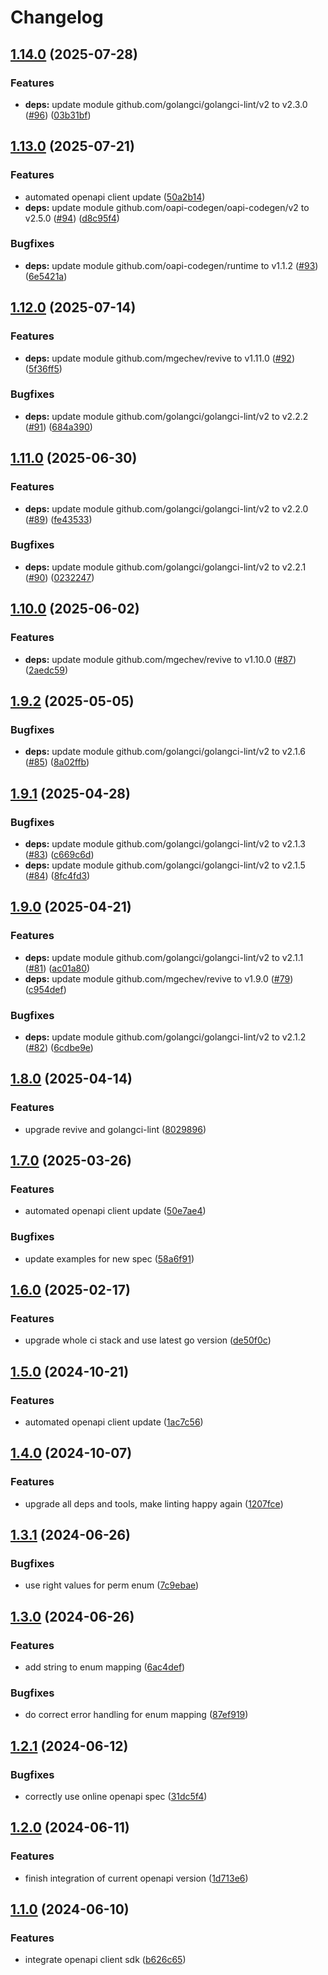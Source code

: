 # Changelog

## [1.14.0](https://github.com/kleister/kleister-go/compare/v1.13.0...v1.14.0) (2025-07-28)


### Features

* **deps:** update module github.com/golangci/golangci-lint/v2 to v2.3.0 ([#96](https://github.com/kleister/kleister-go/issues/96)) ([03b31bf](https://github.com/kleister/kleister-go/commit/03b31bf693a2a5b156708a322595897ff290527c))

## [1.13.0](https://github.com/kleister/kleister-go/compare/v1.12.0...v1.13.0) (2025-07-21)


### Features

* automated openapi client update ([50a2b14](https://github.com/kleister/kleister-go/commit/50a2b14ea887162c227ad3c388d603c83d672188))
* **deps:** update module github.com/oapi-codegen/oapi-codegen/v2 to v2.5.0 ([#94](https://github.com/kleister/kleister-go/issues/94)) ([d8c95f4](https://github.com/kleister/kleister-go/commit/d8c95f430b566b133152ecec53f4f7b0125463f6))


### Bugfixes

* **deps:** update module github.com/oapi-codegen/runtime to v1.1.2 ([#93](https://github.com/kleister/kleister-go/issues/93)) ([6e5421a](https://github.com/kleister/kleister-go/commit/6e5421a1870b2511cb76189e0da4822bd4f49874))

## [1.12.0](https://github.com/kleister/kleister-go/compare/v1.11.0...v1.12.0) (2025-07-14)


### Features

* **deps:** update module github.com/mgechev/revive to v1.11.0 ([#92](https://github.com/kleister/kleister-go/issues/92)) ([5f36ff5](https://github.com/kleister/kleister-go/commit/5f36ff540ff5e239e869a8840f2c9b2e4777a022))


### Bugfixes

* **deps:** update module github.com/golangci/golangci-lint/v2 to v2.2.2 ([#91](https://github.com/kleister/kleister-go/issues/91)) ([684a390](https://github.com/kleister/kleister-go/commit/684a390b045e540e8e17a9540064162c983222bc))

## [1.11.0](https://github.com/kleister/kleister-go/compare/v1.10.0...v1.11.0) (2025-06-30)


### Features

* **deps:** update module github.com/golangci/golangci-lint/v2 to v2.2.0 ([#89](https://github.com/kleister/kleister-go/issues/89)) ([fe43533](https://github.com/kleister/kleister-go/commit/fe43533c8f338a4226e00488dc1e681a40fb78fe))


### Bugfixes

* **deps:** update module github.com/golangci/golangci-lint/v2 to v2.2.1 ([#90](https://github.com/kleister/kleister-go/issues/90)) ([0232247](https://github.com/kleister/kleister-go/commit/023224797e92cd47323e6f2083e7e9c1013e1bf0))

## [1.10.0](https://github.com/kleister/kleister-go/compare/v1.9.2...v1.10.0) (2025-06-02)


### Features

* **deps:** update module github.com/mgechev/revive to v1.10.0 ([#87](https://github.com/kleister/kleister-go/issues/87)) ([2aedc59](https://github.com/kleister/kleister-go/commit/2aedc596e59e97174b51af0d2d6cee167d8412be))

## [1.9.2](https://github.com/kleister/kleister-go/compare/v1.9.1...v1.9.2) (2025-05-05)


### Bugfixes

* **deps:** update module github.com/golangci/golangci-lint/v2 to v2.1.6 ([#85](https://github.com/kleister/kleister-go/issues/85)) ([8a02ffb](https://github.com/kleister/kleister-go/commit/8a02ffbf77cc480e259218a6c8d1221ad5bfb7ff))

## [1.9.1](https://github.com/kleister/kleister-go/compare/v1.9.0...v1.9.1) (2025-04-28)


### Bugfixes

* **deps:** update module github.com/golangci/golangci-lint/v2 to v2.1.3 ([#83](https://github.com/kleister/kleister-go/issues/83)) ([c669c6d](https://github.com/kleister/kleister-go/commit/c669c6d0cfa382f298e72d9e96e90035289a39fa))
* **deps:** update module github.com/golangci/golangci-lint/v2 to v2.1.5 ([#84](https://github.com/kleister/kleister-go/issues/84)) ([8fc4fd3](https://github.com/kleister/kleister-go/commit/8fc4fd36dd46c8267d2213c044d252f0721bacf7))

## [1.9.0](https://github.com/kleister/kleister-go/compare/v1.8.0...v1.9.0) (2025-04-21)


### Features

* **deps:** update module github.com/golangci/golangci-lint/v2 to v2.1.1 ([#81](https://github.com/kleister/kleister-go/issues/81)) ([ac01a80](https://github.com/kleister/kleister-go/commit/ac01a80b78686a02ab3a01dd4b651e76caf7dcd0))
* **deps:** update module github.com/mgechev/revive to v1.9.0 ([#79](https://github.com/kleister/kleister-go/issues/79)) ([c954def](https://github.com/kleister/kleister-go/commit/c954defc14c71aa1afaa04841569cfe4d2c0e8b0))


### Bugfixes

* **deps:** update module github.com/golangci/golangci-lint/v2 to v2.1.2 ([#82](https://github.com/kleister/kleister-go/issues/82)) ([6cdbe9e](https://github.com/kleister/kleister-go/commit/6cdbe9eb67bcb0b500227a4627d0bb7b0a5c6043))

## [1.8.0](https://github.com/kleister/kleister-go/compare/v1.7.0...v1.8.0) (2025-04-14)


### Features

* upgrade revive and golangci-lint ([8029896](https://github.com/kleister/kleister-go/commit/8029896b3ec366a0f61b19433c77ebe5a1b5667e))

## [1.7.0](https://github.com/kleister/kleister-go/compare/v1.6.0...v1.7.0) (2025-03-26)


### Features

* automated openapi client update ([50e7ae4](https://github.com/kleister/kleister-go/commit/50e7ae47804187c91d04b6ac0fe53ec98e87bfc0))


### Bugfixes

* update examples for new spec ([58a6f91](https://github.com/kleister/kleister-go/commit/58a6f9142289100f3d69152b64b8054a17a00be0))

## [1.6.0](https://github.com/kleister/kleister-go/compare/v1.5.0...v1.6.0) (2025-02-17)


### Features

* upgrade whole ci stack and use latest go version ([de50f0c](https://github.com/kleister/kleister-go/commit/de50f0c88bac156c0eeb329c76a68499125ff468))

## [1.5.0](https://github.com/kleister/kleister-go/compare/v1.4.0...v1.5.0) (2024-10-21)


### Features

* automated openapi client update ([1ac7c56](https://github.com/kleister/kleister-go/commit/1ac7c568ad9c4db52e08bc26741348f7f6797f75))

## [1.4.0](https://github.com/kleister/kleister-go/compare/v1.3.1...v1.4.0) (2024-10-07)


### Features

* upgrade all deps and tools, make linting happy again ([1207fce](https://github.com/kleister/kleister-go/commit/1207fce78fa47a19ae89a4d026ab70d0c8d6d84b))

## [1.3.1](https://github.com/kleister/kleister-go/compare/v1.3.0...v1.3.1) (2024-06-26)


### Bugfixes

* use right values for perm enum ([7c9ebae](https://github.com/kleister/kleister-go/commit/7c9ebaefbe14fc0d3ded3b4704dd897569b6fe80))

## [1.3.0](https://github.com/kleister/kleister-go/compare/v1.2.1...v1.3.0) (2024-06-26)


### Features

* add string to enum mapping ([6ac4def](https://github.com/kleister/kleister-go/commit/6ac4defc8009dfe14e623fb86b6d0a0922d2acdc))


### Bugfixes

* do correct error handling for enum mapping ([87ef919](https://github.com/kleister/kleister-go/commit/87ef919d7fa2719f7b7bd21fe3ae7e168dc36d44))

## [1.2.1](https://github.com/kleister/kleister-go/compare/v1.2.0...v1.2.1) (2024-06-12)


### Bugfixes

* correctly use online openapi spec ([31dc5f4](https://github.com/kleister/kleister-go/commit/31dc5f462aa17fbe8ea210a6bc9b750e18730924))

## [1.2.0](https://github.com/kleister/kleister-go/compare/v1.1.0...v1.2.0) (2024-06-11)


### Features

* finish integration of current openapi version ([1d713e6](https://github.com/kleister/kleister-go/commit/1d713e6eeec0228b725b918795aff034e6ac6d23))

## [1.1.0](https://github.com/kleister/kleister-go/compare/v1.0.0...v1.1.0) (2024-06-10)


### Features

* integrate openapi client sdk ([b626c65](https://github.com/kleister/kleister-go/commit/b626c65148de01222bceb7c76ddb7837a06989e5))
